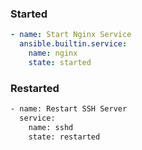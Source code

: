 ### Started

```yaml
- name: Start Nginx Service
  ansible.builtin.service:
    name: nginx 
    state: started
```

### Restarted

```bash
- name: Restart SSH Server
  service:
    name: sshd
    state: restarted
```

